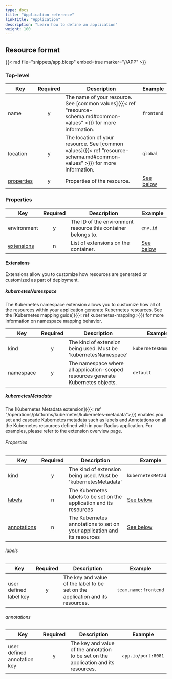 ```yaml
---
type: docs
title: "Application reference"
linkTitle: "Application"
description: "Learn how to define an application"
weight: 100
---
```


## Resource format

{{< rad file="snippets/app.bicep" embed=true marker="//APP" >}}

### Top-level

| Key  | Required | Description | Example |
|------|:--------:|-------------|---------|
| name | y | The name of your resource. See [common values]({{< ref "resource-schema.md#common-values" >}}) for more information. | `frontend`
| location | y | The location of your resource. See [common values]({{< ref "resource-schema.md#common-values" >}}) for more information. | `global`
| [properties](#properties) | y | Properties of the resource. | [See below](#properties)

### Properties

| Key  | Required | Description | Example |
|------|:--------:|-------------|---------|
| environment | y | The ID of the environment resource this container belongs to. | `env.id`
| [extensions](#extensions) | n | List of extensions on the container. | [See below](#extensions)

#### Extensions

Extensions allow you to customize how resources are generated or customized as part of deployment.

##### kubernetesNamespace

The Kubernetes namespace extension allows you to customize how all of the resources within your application generate Kubernetes resources. See the [Kubernetes mapping guide]({{< ref kubernetes-mapping >}}) for more information on namespace mapping behavior.

| Key  | Required | Description | Example |
|------|:--------:|-------------|---------|
| kind | y | The kind of extension being used. Must be 'kubernetesNamespace' | `kubernetesNamespace` |
| namespace | y | The namespace where all application-scoped resources generate Kubernetes objects. | `default` |

##### kubernetesMetadata

The [Kubernetes Metadata extension]({{< ref "/operations/platforms/kubernetes/kubernetes-metadata">}}) enables you set and cascade Kubernetes metadata such as labels and Annotations on all the Kubernetes resources defined with in your Radius application. For examples, please refer to the extension overview page.

###### Properties

| Key  | Required | Description | Example |
|------|:--------:|-------------|---------|
| kind | y | The kind of extension being used. Must be 'kubernetesMetadata' | `kubernetesMetadata` |
| [labels](#labels)| n | The Kubernetes labels to be set on the application and its resources | [See below](#labels)|
| [annotations](#annotations) | n | The Kubernetes annotations to set on your application and its resources  | [See below](#annotations)|

###### labels

| Key  | Required | Description | Example |
|------|:--------:|-------------|---------|
| user defined label key | y | The key and value of the label to be set on the application and its resources.|`team.name:frontend`

###### annotations

| Key  | Required | Description | Example |
|------|:--------:|-------------|---------|
| user defined annotation key | y | The key and value of the annotation to be set on the application and its resources.| `app.io/port:8081` |


